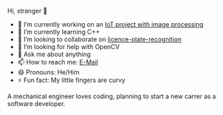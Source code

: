 Hi, stranger 👋


- 🔭 I’m currently working on an [IoT project with image processing](https://github.com/MehmetAO/licence-plate-recognition)
- 🌱 I’m currently learning C++
- 👯 I’m looking to collaborate on [licence-plate-recognition](https://github.com/MehmetAO/licence-plate-recognition)
- 🤔 I’m looking for help with OpenCV
- 💬 Ask me about anything
- 📫 How to reach me: [E-Mail](mailto:ongan.mehmetali@gmail.com)
- 😄 Pronouns: He/Him
- ⚡ Fun fact: My little fingers are curvy

A mechanical engineer loves coding, planning to start a new carrer as a software developer.
